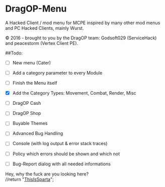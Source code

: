# DragOP-Menu
A Hacked Client / mod menu for MCPE inspired by many other mod menus and PC Hacked Clients, mainly Wurst.

© 2016 - brought to you by the DragOP team: Godsoft029 (ServiceHack) and peacestorm (Vertex Client PE).

##Todo:
- [ ] New menu (Cater)
 - [ ] Add a category parameter to every Module
 - [ ] Finish the Menu itself
 - [x] Add the Category Types: Movement, Combat, Render, Misc
- [ ] DragOP Cash
- [ ] DragOP Shop
- [ ] Buyable Themes
- [ ] Advanced Bug Handling
 - [ ] Console (with log output & error stack traces)
 - [ ] Policy which errors should be shown and which not
 - [ ] Bug-Report dialog with all needed informations


Hey, why the fuck are you looking here?  
//return "[ThisIsSparta](https://github.com/zhuowei/MCPELauncher/commit/20bc9669cee8555afb6f20ce77dac8507650811f#commitcomment-17494262)";
